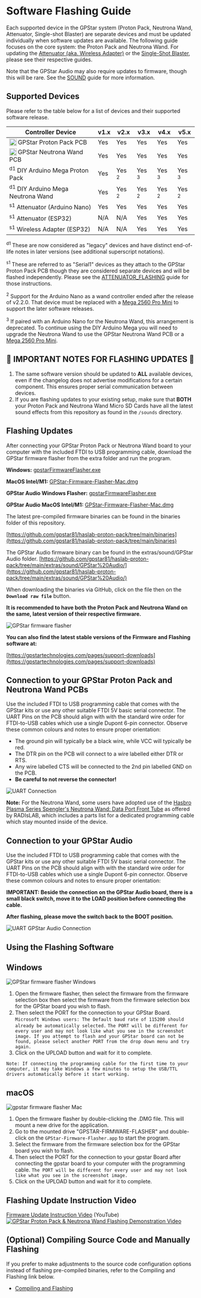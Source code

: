 # Software Flashing Guide

Each supported device in the GPStar system (Proton Pack, Neutrona Wand, Attenuator, Single-shot Blaster) are separate devices and must be updated individually when software updates are available. The following guide focuses on the core system: the Proton Pack and Neutrona Wand. For updating the [Attenuator (aka. Wireless Adapter)](ATTENUATOR_FLASHING.md) or the [Single-Shot Blaster](SINGLESHOT.md), please see their respective guides.

Note that the GPStar Audio may also require updates to firmware, though this will be rare. See the [SOUND](SOUND.md) guide for more information.

## Supported Devices

Please refer to the table below for a list of devices and their supported software release.

| Controller Device | v1.x | v2.x | v3.x | v4.x | v5.x |
|-------------------|------|------|------|------|------|
| <img src='images/gpstar_logo.png' width=20 align="left"/> GPStar Proton Pack PCB   | Yes | Yes | Yes | Yes | Yes |
| <img src='images/gpstar_logo.png' width=20 align="left"/> GPStar Neutrona Wand PCB | Yes | Yes | Yes | Yes | Yes |
| <sup>d1</sup> DIY Arduino Mega Proton Pack   | Yes | Yes <sup>2</sup> | Yes <sup>3</sup> | Yes <sup>3</sup> | Yes <sup>3</sup> |
| <sup>d1</sup> DIY Arduino Mega Neutrona Wand | Yes | Yes <sup>2</sup> | Yes <sup>2</sup> | Yes <sup>2</sup> | Yes <sup>2</sup> |
| <sup>s1</sup> Attenuator (Arduino Nano) | Yes | Yes | Yes | Yes | Yes |
| <sup>s1</sup> Attenuator (ESP32)        | N/A | N/A | Yes | Yes | Yes |
| <sup>s1</sup> Wireless Adapter (ESP32)  | N/A | N/A | Yes | Yes | Yes |

<sup>d1</sup> These are now considered as "legacy" devices and have distinct end-of-life notes in later versions (see additional superscript notations).

<sup>s1</sup> These are referred to as "Serial1" devices as they attach to the GPStar Proton Pack PCB though they are considered separate devices and will be flashed independently. Please see the [ATTENUATOR_FLASHING](ATTENUATOR_FLASHING.md) guide for those instructions.

<sup>2</sup> Support for the Arduino Nano as a wand controller ended after the release of v2.2.0. That device must be replaced with a [Mega 2560 Pro Mini](https://www.amazon.com/s?k=Mega+2560+PRO+MINI) to support the later software releases.

<sup>3</sup> If paired with an Arduino Nano for the Neutrona Wand, this arrangement is deprecated. To continue using the DIY Arduino Mega you will need to upgrade the Neutrona Wand to use the GPStar Neutrona Wand PCB or a [Mega 2560 Pro Mini](https://www.amazon.com/s?k=Mega+2560+PRO+MINI).

## 📝 IMPORTANT NOTES FOR FLASHING UPDATES 📝

1. The same software version should be updated to **ALL** available devices, even if the changelog does not advertise modifications for a certain component. This ensures proper serial communication between devices.
1. If you are flashing updates to your existing setup, make sure that **BOTH** your Proton Pack and Neutrona Wand Micro SD Cards have all the latest sound effects from this repository as found in the `/sounds` directory.

## Flashing Updates
After connecting your GPStar Proton Pack or Neutrona Wand board to your computer with the included FTDI to USB programming cable, download the GPStar firmware flasher from the extra folder and run the program.

**Windows:** [gpstarFirmwareFlasher.exe](https://github.com/gpstar81/haslab-proton-pack/raw/main/extras/gpstarFirmwareFlasher.exe)

**MacOS Intel/M1:** [GPStar-Firmware-Flasher-Mac.dmg](https://github.com/gpstar81/haslab-proton-pack/raw/main/extras/GPStar-Firmware-Flasher-Mac.dmg)

**GPStar Audio Windows Flasher:** [gpstarFirmwareFlasher.exe](https://github.com/gpstar81/haslab-proton-pack/raw/main/extras/sound/GPStar%20Audio/gpstarAudioFirmwareFlasher.exe)

**GPStar Audio MacOS Intel/M1:** [GPStar-Firmware-Flasher-Mac.dmg](https://github.com/gpstar81/haslab-proton-pack/raw/main/extras/sound/GPStar%20Audio/GPStar-Audio-Firmware-Flasher-Mac.dmg)

The latest pre-compiled firmware binaries can be found in the binaries folder of this repository.

[https://github.com/gpstar81/haslab-proton-pack/tree/main/binaries](https://github.com/gpstar81/haslab-proton-pack/tree/main/binaries)

The GPStar Audio firmware binary can be found in the extras/sound/GPStar Audio folder.
[https://github.com/gpstar81/haslab-proton-pack/tree/main/extras/sound/GPStar%20Audio/](https://github.com/gpstar81/haslab-proton-pack/tree/main/extras/sound/GPStar%20Audio/)

When downloading the binaries via GitHub, click on the file then on the **`Download raw file`** button.

**It is recommended to have both the Proton Pack and Neutrona Wand on the same, latest version of their respective firmware.**

![GPStar firmware flasher](images/flashDownload.png)

**You can also find the latest stable versions of the Firmware and Flashing software at:**

[https://gpstartechnologies.com/pages/support-downloads](https://gpstartechnologies.com/pages/support-downloads)

## Connection to your GPStar Proton Pack and Neutrona Wand PCBs
Use the included FTDI to USB programming cable that comes with the GPStar kits or use any other suitable FTDI 5V basic serial connector. The UART Pins on the PCB should align with with the standard wire order for FTDI-to-USB cables which use a single Dupont 6-pin connector. Observe these common colours and notes to ensure proper orientation:

- The ground pin will typically be a black wire, while VCC will typically be red.
- The DTR pin on the PCB will connect to a wire labelled either DTR or RTS.
- Any wire labelled CTS will be connected to the 2nd pin labelled GND on the PCB.
- **Be careful to not reverse the connector!**

![UART Connection](images/uart_pack.jpg)

**Note:** For the Neutrona Wand, some users have adopted use of the [Hasbro Plasma Series Spengler's Neutrona Wand: Data Port Front Tube](https://www.etsy.com/listing/1756220009/) as offered by RADIsLAB, which includes a parts list for a dedicated programming cable which stay mounted inside of the device.

## Connection to your GPStar Audio
Use the included FTDI to USB programming cable that comes with the GPStar kits or use any other suitable FTDI 5V basic serial connector. The UART Pins on the PCB should align with with the standard wire order for FTDI-to-USB cables which use a single Dupont 6-pin connector. Observe these common colours and notes to ensure proper orientation:

**IMPORTANT: Beside the connection on the GPStar Audio board, there is a small black switch, move it to the LOAD position before connecting the cable.**

**After flashing, please move the switch back to the BOOT position.**

![UART GPStar Audio Connection](images/uart_gpstar_audio.jpg)

## Using the Flashing Software

## Windows ##

![GPStar firmware flasher Windows](images/flash-gpstar-1-firmware.png)

1. Open the firmware flasher, then select the firmware from the firmware selection box then select the firmware from the firmware selection box for the GPStar board you wish to flash.
1. Then select the PORT for the connection to your GPStar Board. `Microsoft Windows users: The Default baud rate of 115200 should already be automatically selected.` `The PORT will be different for every user and may not look like what you see in the screenshot image. If you attempt to flash and your GPStar board can not be found, please select another PORT from the drop down menu and try again.`
1. Click on the UPLOAD button and wait for it to complete.

`Note: If connecting the programming cable for the first time to your computer, it may take Windows a few minutes to setup the USB/TTL drivers automatically before it start working.`

## macOS ##

![gpstar firmware flasher Mac](images/flash-gpstar-firmware-mac.png)

1. Open the firmware flasher by double-clicking the .DMG file. This will mount a new drive for the application.
1. Go to the mounted drive "GPSTAR-FIRMWARE-FLASHER" and double-click on the `GPStar-Firmware-Flasher.app` to start the program.
1. Select the firmware from the firmware selection box for the GPStar board you wish to flash.
1. Then select the PORT for the connection to your gpstar Board after connecting the gpstar board to your computer with the programming cable. `The PORT will be different for every user and may not look like what you see in the screenshot image.`
1. Click on the UPLOAD button and wait for it to complete.

## Flashing Update Instruction Video ##

[Firmware Update Instruction Video](https://www.youtube.com/watch?v=Hbk-RCVR1ew) (YouTube)
[![GPStar Proton Pack & Neutrona Wand Flashing Demonstration Video](https://img.youtube.com/vi/Hbk-RCVR1ew/maxresdefault.jpg)](https://www.youtube.com/watch?v=Hbk-RCVR1ew)

## (Optional) Compiling Source Code and Manually Flashing ##

If you prefer to make adjustments to the source code configuration options instead of flashing pre-compiled binaries, refer to the Compiling and Flashing link below.

* [Compiling and Flashing](COMPILING_FLASHING.md)
